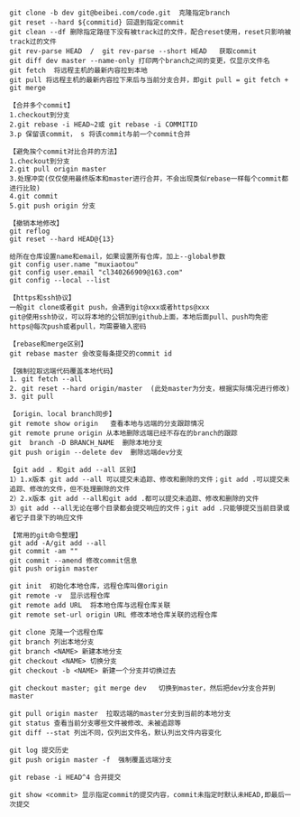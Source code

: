     git clone -b dev git@beibei.com/code.git  克隆指定branch
    git reset --hard ${commitid} 回退到指定commit
    git clean --df 删除指定路径下没有被track过的文件，配合reset使用，reset只影响被track过的文件
    git rev-parse HEAD  /  git rev-parse --short HEAD   获取commit
    git diff dev master --name-only 打印两个branch之间的变更，仅显示文件名
    git fetch  将远程主机的最新内容拉到本地
    git pull 将远程主机的最新内容拉下来后与当前分支合并，即git pull = git fetch + git merge
    
    【合并多个commit】
    1.checkout到分支
    2.git rebase -i HEAD~2或 git rebase -i COMMITID
    3.p 保留该commit， s 将该commit与前一个commit合并
    
    【避免挨个commit对比合并的方法】
    1.checkout到分支
    2.git pull origin master
    3.处理冲突(仅仅使用最终版本和master进行合并，不会出现类似rebase一样每个commit都进行比较)
    4.git commit
    5.git push origin 分支
    
    【撤销本地修改】
    git reflog
    git reset --hard HEAD@{13}
    
    给所在仓库设置name和email，如果设置所有仓库，加上--global参数
    git config user.name "muxiaotou"
    git config user.email "cl340266909@163.com"
    git config --local --list
    
    【https和ssh协议】
    一般git clone或者git push，会遇到git@xxx或者https@xxx
    git@使用ssh协议，可以将本地的公钥加到github上面，本地后面pull、push均免密
    https@每次push或者pull，均需要输入密码

    【rebase和merge区别】
    git rebase master 会改变每条提交的commit id

    【强制拉取远端代码覆盖本地代码】
    1. git fetch --all
    2. git reset --hard origin/master  (此处master为分支，根据实际情况进行修改)
    3. git pull

    【origin、local branch同步】
    git remote show origin   查看本地与远端的分支跟踪情况
    git remote prune origin 从本地删除远端已经不存在的branch的跟踪
    git  branch -D BRANCH_NAME  删除本地分支
    git push origin --delete dev  删除远端dev分支

    【git add . 和git add --all 区别】
    1）1.x版本 git add --all 可以提交未追踪、修改和删除的文件；git add .可以提交未追踪、修改的文件，但不处理删除的文件
    2）2.x版本 git add --all和git add .都可以提交未追踪、修改和删除的文件
    3）git add --all无论在哪个目录都会提交响应的文件；git add .只能够提交当前目录或者它子目录下的响应文件
    
    【常用的git命令整理】
    git add -A/git add --all
    git commit -am ""
    git commit --amend 修改commit信息
    git push origin master

    git init  初始化本地仓库，远程仓库叫做origin
    git remote -v  显示远程仓库
    git remote add URL  将本地仓库与远程仓库关联
    git remote set-url origin URL 修改本地仓库关联的远程仓库

    git clone 克隆一个远程仓库
    git branch 列出本地分支
    git branch <NAME> 新建本地分支
    git checkout <NAME> 切换分支
    git checkout -b <NAME> 新建一个分支并切换过去

    git checkout master; git merge dev   切换到master，然后把dev分支合并到master

    git pull origin master  拉取远端的master分支到当前的本地分支
    git status 查看当前分支哪些文件被修改、未被追踪等
    git diff --stat 列出不同，仅列出文件名，默认列出文件内容变化

    git log 提交历史
    git push origin master -f  强制覆盖远端分支

    git rebase -i HEAD^4 合并提交

    git show <commit> 显示指定commit的提交内容，commit未指定时默认未HEAD,即最后一次提交
